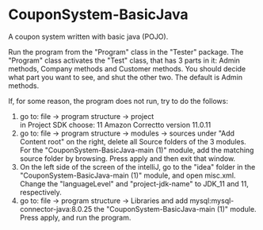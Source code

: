 # CouponSystem-BasicJava
A coupon system written with basic java (POJO).

Run the program from the "Program" class in the "Tester" package.
The "Program" class activates the "Test" class, that has 3 parts in it: Admin methods,
Company methods and Customer methods. You should decide what part you want to see,
and shut the other two. The default is Admin methods.

If, for some reason, the program does not run, try to do the follows:

1. go to: file -> program structure -> project  
   in Project SDK choose: 11 Amazon Correctto version 11.0.11
2. go to: file -> program structure -> modules -> sources
   under "Add Content root" on the right, delete all Source folders
   of the 3 modules.
   For the "CouponSystem-BasicJava-main (1)" module, add the matching source
   folder by browsing. Press apply and then exit that window.
3. On the left side of the screen of the intelliJ, go to the "idea" folder in the 
   "CouponSystem-BasicJava-main (1)" module, and open misc.xml.
   Change the "languageLevel" and "project-jdk-name" to JDK_11 and 11, respectively.
4. go to: file -> program structure -> Libraries and add
   mysql:mysql-connector-java:8.0.25 the "CouponSystem-BasicJava-main (1)" module.
   Press apply, and run the program.

